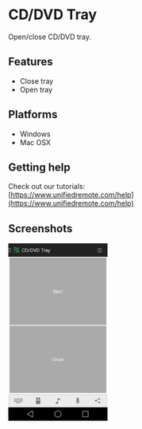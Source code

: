 # CD/DVD Tray
Open/close CD/DVD tray.

## Features
* Close tray
* Open tray

## Platforms
* Windows
* Mac OSX

## Getting help
Check out our tutorials: <br>
[https://www.unifiedremote.com/help](https://www.unifiedremote.com/help)

## Screenshots
<img src="screen.png" width="200" />